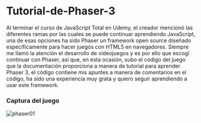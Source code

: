# Tutorial-de-Phaser-3
Al terminar el curso de JavaScript Total en Udemy, el creador mencionó las diferentes ramas por las cuales se puede continuar aprendiendo JavaScript, una de esas opciones ha sido Phaser un framework open source diseñado específicamente para hacer juegos con HTML5 en navegadores. Siempre me llamó la atención el desarrollo de videojuegos y es por ello que escogí continuar con Phaser, así que, en esta ocasión, subo el código del juego que la documentación proporciona a manera de tutorial para aprender Phaser 3, el código contiene mis apuntes a manera de comentarios en el código, ha sido una experiencia muy grata y quiero seguir aprendiendo a usar este framework.

### Captura del juego
![phaser01](https://github.com/Alejandro-Az/Tutorial-de-Phaser-3/assets/105530752/27db3b32-170a-4b0e-a907-256f457e3113)
